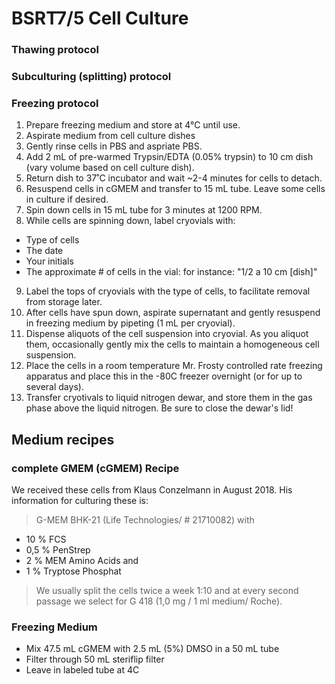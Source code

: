# BSRT7/5 Cell Culture


### Thawing protocol

### Subculturing (splitting) protocol

### Freezing protocol

1. Prepare freezing medium and store at 4°C until use. 
2. Aspirate medium from cell culture dishes
3. Gently rinse cells in PBS and aspriate PBS.
4. Add 2 mL of pre-warmed Trypsin/EDTA (0.05% trypsin) to 10 cm dish (vary volume based on cell culture dish).
5. Return dish to 37˚C incubator and wait ~2-4 minutes for cells to detach.
6. Resuspend cells in cGMEM and transfer to 15 mL tube.  Leave some cells in culture if desired.
7. Spin down cells in 15 mL tube for 3 minutes at 1200 RPM.
8. While cells are spinning down, label cryovials with: 
 - Type of cells
 - The date
 - Your initials
 - The approximate # of cells in the vial: for instance: "1/2 a 10 cm [dish]"
9. Label the tops of cryovials with the type of cells, to facilitate removal from storage later.
10. After cells have spun down, aspirate supernatant and gently resuspend in freezing medium by pipeting (1 mL per cryovial).
11. Dispense aliquots of the cell suspension into cryovial.  As you aliquot them, occasionally gently mix the cells to maintain a homogeneous cell suspension.
12. Place the cells in a room temperature Mr. Frosty controlled rate freezing apparatus and place this in the -80C freezer overnight (or for up to several days).
13. Transfer cryotivals to liquid nitrogen dewar, and store them in the gas phase above the liquid nitrogen.  Be sure to close the dewar's lid!


## Medium recipes

### complete GMEM (cGMEM) Recipe

We received these cells from Klaus Conzelmann in August 2018.  His information for culturing these is:

> G-MEM BHK-21 (Life Technologies/ # 21710082) with
- 10 % FCS
- 0,5 % PenStrep
- 2 % MEM Amino Acids and
- 1 % Tryptose Phosphat

> We usually split the cells twice a week 1:10 and at every second passage we select for G 418 (1,0 mg / 1 ml medium/ Roche). 

### Freezing Medium

- Mix 47.5 mL cGMEM with 2.5 mL (5%) DMSO in a 50 mL tube
- Filter through 50 mL steriflip filter
- Leave in labeled tube at 4C
